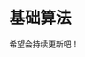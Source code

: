 # 基础算法


<algorithmComponent/>


希望会持续更新吧！

<script setup>
import algorithmComponent from "./components/algorithm/index.vue"
</script>